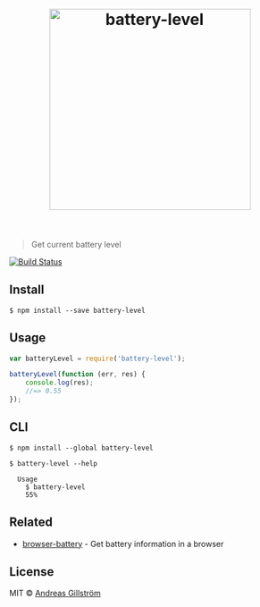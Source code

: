 <h1 align="center">
	<br>
	<img width="360" src="https://rawgit.com/gillstrom/battery-level/master/media/logo.png" alt="battery-level">
	<br>
	<br>
</h1>

> Get current battery level

[![Build Status](https://travis-ci.org/gillstrom/battery-level.svg?branch=master)](https://travis-ci.org/gillstrom/battery-level)


## Install

```
$ npm install --save battery-level
```


## Usage

```js
var batteryLevel = require('battery-level');

batteryLevel(function (err, res) {
	console.log(res);
	//=> 0.55
});
```


## CLI

```
$ npm install --global battery-level
```

```
$ battery-level --help

  Usage
    $ battery-level
    55%
```


## Related

* [browser-battery](https://github.com/gillstrom/browser-battery) - Get battery information in a browser


## License

MIT © [Andreas Gillström](http://github.com/gillstrom)

